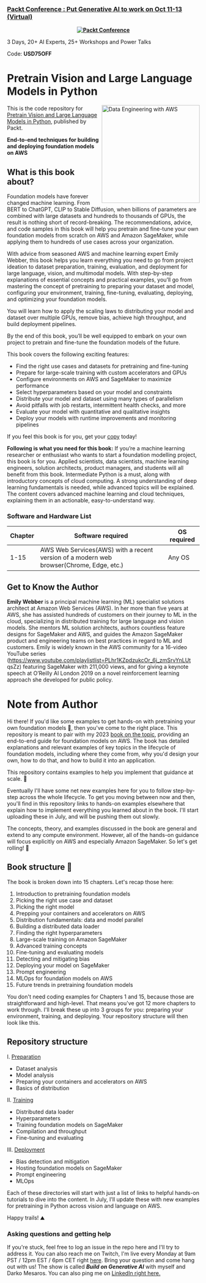 
### [Packt Conference : Put Generative AI to work on Oct 11-13 (Virtual)](https://packt.link/JGIEY)

<b><p align='center'>[![Packt Conference](https://hub.packtpub.com/wp-content/uploads/2023/08/put-generative-ai-to-work-packt.png)](https://packt.link/JGIEY)</p></b> 
3 Days, 20+ AI Experts, 25+ Workshops and Power Talks 

Code: <b>USD75OFF</b>

# Pretrain Vision and Large Language Models in Python
<a href="https://www.packtpub.com/product/pretrain-vision-and-large-language-models-in-python/9781804618257"><img src="https://m.media-amazon.com/images/I/41hiraOOzWL._SX403_BO1,204,203,200_.jpg" alt="Data Engineering with AWS" height="256px" align="right"></a>

This is the code repository for [Pretrain Vision and Large Language Models in Python](https://www.packtpub.com/product/pretrain-vision-and-large-language-models-in-python/9781804618257), published by Packt.

**End-to-end techniques for building and deploying foundation models on AWS**

## What is this book about?

Foundation models have forever changed machine learning. From BERT to ChatGPT, CLIP to Stable Diffusion, when billions of parameters are combined with large datasets and hundreds to thousands of GPUs, the result is nothing short of record-breaking. The recommendations, advice, and code samples in this book will help you pretrain and fine-tune your own foundation models from scratch on AWS and Amazon SageMaker, while applying them to hundreds of use cases across your organization.

With advice from seasoned AWS and machine learning expert Emily Webber, this book helps you learn everything you need to go from project ideation to dataset preparation, training, evaluation, and deployment for large language, vision, and multimodal models. With step-by-step explanations of essential concepts and practical examples, you’ll go from mastering the concept of pretraining to preparing your dataset and model, configuring your environment, training, fine-tuning, evaluating, deploying, and optimizing your foundation models.

You will learn how to apply the scaling laws to distributing your model and dataset over multiple GPUs, remove bias, achieve high throughput, and build deployment pipelines.

By the end of this book, you’ll be well equipped to embark on your own project to pretrain and fine-tune the foundation models of the future.

This book covers the following exciting features: 
* Find the right use cases and datasets for pretraining and fine-tuning
* Prepare for large-scale training with custom accelerators and GPUs
* Configure environments on AWS and SageMaker to maximize performance
* Select hyperparameters based on your model and constraints
* Distribute your model and dataset using many types of parallelism
* Avoid pitfalls with job restarts, intermittent health checks, and more
* Evaluate your model with quantitative and qualitative insights
* Deploy your models with runtime improvements and monitoring pipelines 

If you feel this book is for you, get your [copy](https://www.amazon.com/Pretrain-Vision-Language-Models-Beginners/dp/180461825X) today!

**Following is what you need for this book:**
If you’re a machine learning researcher or enthusiast who wants to start a foundation modelling project, this book is for you. Applied scientists, data scientists, machine learning engineers, solution architects, product managers, and students will all benefit from this book. Intermediate Python is a must, along with introductory concepts of cloud computing. A strong understanding of deep learning fundamentals is needed, while advanced topics will be explained. The content covers advanced machine learning and cloud techniques, explaining them in an actionable, easy-to-understand way.

### Software and Hardware List

| Chapter  | Software required                                                                    | OS required                        |
| -------- | -------------------------------------------------------------------------------------| -----------------------------------|
|  	1-15	   |   	AWS Web Services(AWS) with a recent version of a modern web browser(Chrome, Edge, etc.)                                  			  | Any OS | 		

  
## Get to Know the Author
**Emily Webber** is a principal machine learning (ML) specialist solutions architect at Amazon Web Services (AWS). In her more than five years at AWS, she has assisted hundreds of customers on their journey to ML in the cloud, specializing in distributed training for large language and vision models. She mentors ML solution architects, authors countless feature designs for SageMaker and AWS, and guides the Amazon SageMaker product and engineering teams on best practices in regard to ML and customers. Emily is widely known in the AWS community for a 16-video YouTube series (https://www.youtube.com/playlistlist=PLhr1KZpdzukcOr_6j_zmSrvYnLUt qsZz) featuring SageMaker with 211,000 views, and for giving a keynote speech at O’Reilly AI London 2019 on a novel reinforcement learning approach she developed for public policy.



# Note from Author 


Hi there! If you'd like some examples to get hands-on with pretraining your own foundation models 🧠, then you've come to the right place. This repository is meant to pair with my 2023 [book on the topic](https://bit.ly/dist-train-book), providing an end-to-end guide for foundation models on AWS. The book has detailed explanations and relevant examples of key topics in the lifecycle of foundation models, including where they come from, why you'd design your own, how to do that, and how to build it into an application.

This repository contains examples to help you implement that guidance at scale. 🚀

Eventually I'll have some net new examples here for you to follow step-by-step across the whole lifecycle. To get you moving between now and then, you'll find in this repository links to hands-on examples elsewhere that explain how to implement everything you learned about in the book. I'll start uploading these in July, and will be pushing them out slowly.

The concepts, theory, and examples discussed in the book are general and extend to any compute environment. However, all of the hands-on guidance will focus explicitly on AWS and especially Amazon SageMaker. So let's get rolling! 🎸

## Book structure 📖
The book is broken down into 15 chapters. Let's recap those here:
1. Introduction to pretraining foundation models
2. Picking the right use case and dataset
3. Picking the right model
4. Prepping your containers and accelerators on AWS
5. Distribution fundamentals: data and model parallel
6. Building a distributed data loader
7. Finding the right hyperparameters
8. Large-scale training on Amazon SageMaker
9. Advanced training concepts
10. Fine-tuning and evaluating models
11. Detecting and mitigating bias
12. Deploying your model on SageMaker
13. Prompt engineering
14. MLOps for foundation models on AWS
15. Future trends in pretraining foundation models

You don't need coding examples for Chapters 1 and 15, because those are straightforward and high-level. That means you've got 12 more chapters to work through. I'll break these up into 3 groups for you: preparing your environment, training, and deploying. Your repository structure will then look like this.

## Repository structure 
I. [Preparation](https://github.com/PacktPublishing/Pretrain-Vision-and-Large-Language-Models-in-Python/tree/main/preparation)
- Dataset analysis
- Model analysis
- Preparing your containers and accelerators on AWS
- Basics of distribution

II. [Training](https://github.com/PacktPublishing/Pretrain-Vision-and-Large-Language-Models-in-Python/tree/main/training)
- Distributed data loader
- Hyperparameters
- Training foundation models on SageMaker
- Compilation and throughput
- Fine-tuning and evaluating


III. [Deployment](https://github.com/PacktPublishing/Pretrain-Vision-and-Large-Language-Models-in-Python/tree/main/deployment)
- Bias detection and mitigation
- Hosting foundation models on SageMaker
- Prompt engineering
- MLOps 

Each of these directories will start with just a list of links to helpful hands-on tutorials to dive into the content. In July, I'll update these with new examples for pretraining in Python across vision and language on AWS.

Happy trails! ⛰️

### Asking questions and getting help
If you're stuck, feel free to log an issue in the repo here and I'll try to address it. You can also reach me on Twitch, I'm live every Monday at 9am PST / 12pm EST / 6pm CET right [here](https://www.twitch.tv/aws/schedule). Bring your question and come hang out with us! The show is called ***Build on Generative AI*** with myself and Darko Mesaros. You can also ping me on [LinkedIn right here.](https://www.linkedin.com/in/emily-webber-921b4969/)
